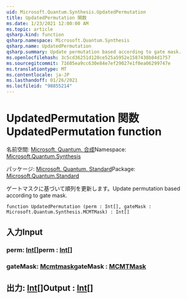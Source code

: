 ```yaml
---
uid: Microsoft.Quantum.Synthesis.UpdatedPermutation
title: UpdatedPermutation 関数
ms.date: 1/23/2021 12:00:00 AM
ms.topic: article
qsharp.kind: function
qsharp.namespace: Microsoft.Quantum.Synthesis
qsharp.name: UpdatedPermutation
qsharp.summary: Update permutation based according to gate mask.
ms.openlocfilehash: 3c5cd36251d120ce525a5952e1587438b84d1757
ms.sourcegitcommit: 71605ea9cc630e84e7ef29027e1f0ea06299747e
ms.translationtype: MT
ms.contentlocale: ja-JP
ms.lasthandoff: 01/26/2021
ms.locfileid: "98855214"
---
```

# <a name="updatedpermutation-function"></a><span data-ttu-id="5516c-102">UpdatedPermutation 関数</span><span class="sxs-lookup"><span data-stu-id="5516c-102">UpdatedPermutation function</span></span>

<span data-ttu-id="5516c-103">名前空間: [Microsoft. Quantum. 合成](xref:Microsoft.Quantum.Synthesis)</span><span class="sxs-lookup"><span data-stu-id="5516c-103">Namespace: [Microsoft.Quantum.Synthesis](xref:Microsoft.Quantum.Synthesis)</span></span>

<span data-ttu-id="5516c-104">パッケージ: [Microsoft. Quantum. Standard](https://nuget.org/packages/Microsoft.Quantum.Standard)</span><span class="sxs-lookup"><span data-stu-id="5516c-104">Package: [Microsoft.Quantum.Standard](https://nuget.org/packages/Microsoft.Quantum.Standard)</span></span>


<span data-ttu-id="5516c-105">ゲートマスクに基づいて順列を更新します。</span><span class="sxs-lookup"><span data-stu-id="5516c-105">Update permutation based according to gate mask.</span></span>

```qsharp
function UpdatedPermutation (perm : Int[], gateMask : Microsoft.Quantum.Synthesis.MCMTMask) : Int[]
```


## <a name="input"></a><span data-ttu-id="5516c-106">入力</span><span class="sxs-lookup"><span data-stu-id="5516c-106">Input</span></span>

### <a name="perm--int"></a><span data-ttu-id="5516c-107">perm: [Int](xref:microsoft.quantum.lang-ref.int)[]</span><span class="sxs-lookup"><span data-stu-id="5516c-107">perm : [Int](xref:microsoft.quantum.lang-ref.int)[]</span></span>




### <a name="gatemask--mcmtmask"></a><span data-ttu-id="5516c-108">gateMask: [Mcmtmask](xref:Microsoft.Quantum.Synthesis.MCMTMask)</span><span class="sxs-lookup"><span data-stu-id="5516c-108">gateMask : [MCMTMask](xref:Microsoft.Quantum.Synthesis.MCMTMask)</span></span>





## <a name="output--int"></a><span data-ttu-id="5516c-109">出力: [Int](xref:microsoft.quantum.lang-ref.int)[]</span><span class="sxs-lookup"><span data-stu-id="5516c-109">Output : [Int](xref:microsoft.quantum.lang-ref.int)[]</span></span>

